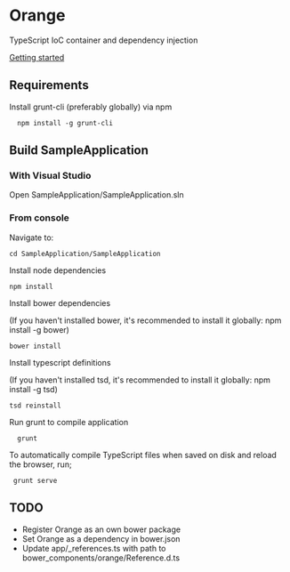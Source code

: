 # Orange
TypeScript IoC container and dependency injection

[Getting started](Examples/Basics/basics.md)

## Requirements

Install grunt-cli (preferably globally) via npm

      npm install -g grunt-cli

## Build SampleApplication

### With Visual Studio

Open SampleApplication/SampleApplication.sln

### From console

Navigate to: 

    cd SampleApplication/SampleApplication

Install node dependencies

    npm install

Install bower dependencies

(If you haven't installed bower, it's recommended to install it globally: npm install -g bower)

    bower install

Install typescript definitions

(If you haven't installed tsd, it's recommended to install it globally: npm install -g tsd)

    tsd reinstall

Run grunt to compile application

      grunt
      
To automatically compile TypeScript files when saved on disk and reload the browser, run;

     grunt serve
  


## TODO

* Register Orange as an own bower package
* Set Orange as a dependency in bower.json
* Update app/_references.ts with path to bower_components/orange/Reference.d.ts